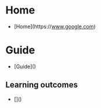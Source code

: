 # Home

* \[Home\](<span dir="">https://</span>www.google.com)

# Guide

* \[Guide\]()

## Learning outcomes

* \[\]()